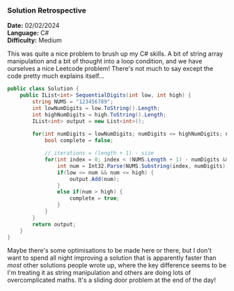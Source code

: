 ### Solution Retrospective

**Date:** 02/02/2024  
**Language:** C#  
**Difficulty:** Medium

This was quite a nice problem to brush up my C# skills. A bit of string array manipulation and a bit of thought into a loop condition, and we have ourselves a nice Leetcode problem! There's not much to say except the code pretty much explains itself...

```cs
public class Solution {
    public IList<int> SequentialDigits(int low, int high) {
        string NUMS = "123456789";
        int lowNumDigits = low.ToString().Length;
        int highNumDigits = high.ToString().Length;
        IList<int> output = new List<int>();
        
        for(int numDigits = lowNumDigits; numDigits <= highNumDigits; numDigits++) {
            bool complete = false;

            // iterations = (length + 1) - size
            for(int index = 0; index < (NUMS.Length + 1) - numDigits && !complete; index++) {
                int num = Int32.Parse(NUMS.Substring(index, numDigits));
                if(low <= num && num <= high) {
                    output.Add(num);
                }
                else if(num > high) {
                    complete = true;
                }
            }
        }
        return output;
    }
}
```

Maybe there's some optimisations to be made here or there, but I don't want to spend all night improving a solution that is apparently faster than _most_ other solutions people wrote up, where the key difference seems to be I'm treating it as string manipulation and others are doing lots of overcomplicated maths. It's a sliding door problem at the end of the day!
